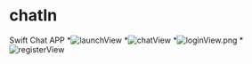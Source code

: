 # chatIn
Swift Chat APP
*![launchView](ViewSecrens/launchView.png) 
*![chatView](ViewSecrens/chatView.png) 
*![loginView.png](ViewSecrens/loginView.png) 
*![registerView](ViewSecrens/registerView.png) 

